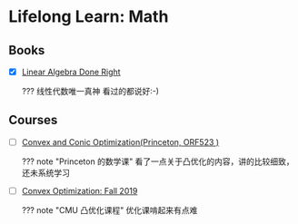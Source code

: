 # Lifelong Learn: Math

## Books
- [x] [Linear Algebra Done Right](https://linear.axler.net/)

    ??? 线性代数唯一真神
        看过的都说好:-)

## Courses
- [ ] [Convex and Conic Optimization(Princeton,  ORF523 )](http://aaa.princeton.edu/orf523)

    ??? note "Princeton 的数学课"
        看了一点关于凸优化的内容，讲的比较细致，还未系统学习

- [ ] [Convex Optimization: Fall 2019](https://www.stat.cmu.edu/~ryantibs/convexopt/)

    ??? note "CMU 凸优化课程"
        优化课啃起来有点难

